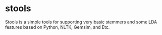 stools
======

Stools is a simple tools for supporting very basic stemmers and some LDA features based on Python, NLTK, Gemsim, and Etc.
